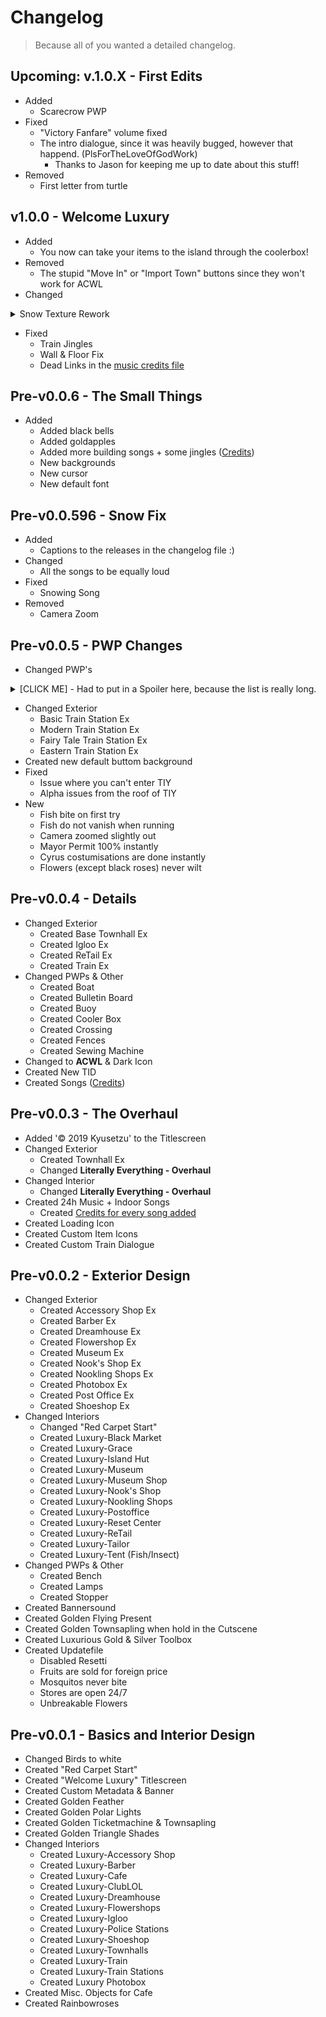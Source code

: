 # Changelog
> Because all of you wanted a detailed changelog.

## Upcoming: v.1.0.X - First Edits
- Added
	- Scarecrow PWP
- Fixed
	- "Victory Fanfare" volume fixed
	- The intro dialogue, since it was heavily bugged, however that happend. (PlsForTheLoveOfGodWork)
    	- Thanks to Jason for keeping me up to date about this stuff!
- Removed
    - First letter from turtle
## v1.0.0 - Welcome Luxury

- Added
	- You now can take your items to the island through the coolerbox!
- Removed
	- The stupid "Move In" or "Import Town" buttons since they won't work for ACWL
- Changed
<details class="spoiler">
<summary>Snow Texture Rework</summary>

- Rework Arch Balloon
- Rework Arch Flower
- Rework Art A
- Rework Aurora
- Rework BBS
- Rework Bell Jpn
- Rework Bell Wst
- Rework Bench Jpn
- Rework Bench Log
- Rework Bench Pla
- Rework Brick Bridge
- Rework Café
- Rework Campfire
- Rework Campsite
- Rework Drinking
- Rework Excavator
- Rework Fairytale Bridge
- Rework Fairy Townhall
- Rework Fairy Trainstation
- Rework Fence
- Rework Fireplug
- Rework Flowerbed
- Rework Flowerclock
- Rework Fountrain
- Rework Geysir
- Rework Goddess
- Rework Grobejungle
- Rework Hammok
- Rework Homecenter
- Rework Iron Bridge
- Rework Japan Clock
- Rework Jpn Townhall
- Rework Jpn Trainstation
- Rework Lamp
- Rework Lamp Globe
- Rework Lamp jpn
- Rework Lamp mdn
- Rework Lamp Wst
- Rework Landmark
- Rework Lighthouse
- Rework Modern Clock
- Rework Modern Townhall
- Rework Modern Trainstation
- Rework Museum
- Rework Normal Townhall
- Rework Normal Trainstation
- Rework Park Clock
- Rework Photobox
- Rework Pipe
- Rework Post Office + Credits
- Rework Pyramid
- Rework Recycle
- Rework Retrolamp
- Rework Rice
- Rework Rope Bridge
- Rework Sandbox
- Rework Screen
- Rework Shoeshop
- Rework Shop
- Rework Sign
- Rework Signboard
- Rework Solar
- Rework Sphinx
- Rework Stone Bridge
- Rework Supermarket
- Rework Tailor
- Rework Totem
- Rework Trafficlight
- Rework Train
- Rework Trash
- Rework Waiting
- Rework Well
- Rework Western Lamp
- Rework Windmill
- Rework Windturbine
- Rework Wodden Bridge
- Rework Zen Garden
</details>

- Fixed
	- Train Jingles
	- Wall & Floor Fix
	- Dead Links in the [music credits file](https://gitlab.com/Kyusetzu/ACWL/-/blob/master/ExtractedRomFs/Sound/stream/Credit.md)

## Pre-v0.0.6 - The Small Things
- Added
	- Added black bells
	- Added goldapples
	- Added more building songs + some jingles ([Credits](ExtractedRomFs/Sound/stream/Credit.md))
	- New backgrounds
	- New cursor
	- New default font
## Pre-v0.0.596 - Snow Fix
- Added
	- Captions to the releases in the changelog file :)
- Changed
	- All the songs to be equally loud
- Fixed
	- Snowing Song
- Removed
	- Camera Zoom

## Pre-v0.0.5 - PWP Changes
- Changed PWP's
<details class="spoiler">
<summary>[CLICK ME] - Had to put in a Spoiler here, because the list is really long.</summary>

	- Campsite 
	- Camping Cot
	- Outdoor Chair
	- Hammock

	- Balloon Arch
	- Wisteria Trellis
	- Flower Arch
	- Illuminated Arch
	- Archway Sculpture

	- Cobblestone Bridge
	- Modern Bridge
	- Suspension Bridge
	- Wooden Bridge
	- Brick Bridge
	- Fairy-Tale Bridge

	- Solar Panels
	- Wind Turbine
	- Drilling Rig

	- Circle Topiary
	- Square Topiary
	- Tulip Topiary

	- Bell
	- Zen Bell

	- Street Lamp
	- Modern Streetlight
	- Zen Streetlight
	- Streetlight
	- Fairy-Tale Streetlight
	- Round Streetlight
	- Torch

	- Moai Statue
	- Stonehenge
	- Pyramid
	- Tower
	- Sphinx

	- Yellow Bench
	- Fairy-Tale Bench
	- Blue Bench
	- Zen Bench
	- Wood Bench
	- Modern Bench
	- Metal Bench
	- Log Bench

	- Picnic Blanket
	- Pile of Pipes
	- Tire Toy
	- Chair Sculpture

	- Traffic Signal
	- Yield Sign
	- Do-Not-Enter Sign
	- Caution Sign

	- Parkclock
	- Modern Clock
	- Zen Clock
	- Flower Clock
	- Fairy-Tale Clock
	- Illuminated Clock

	- Geyser
	- Water well
	- Water Pump
	- Fountain
	- Drinking Fountain
	- Hot Spring
	- Statue Fountain

	- Custom-Design Sign
	- Face-Cutout Standee
	- Fence
	- Fire Hydrant
	- Flower Bed
	- Sandbox
	- Instrument Shelter
	- Garbage Can
	- Illuminated Tree
	- Cube Sculpture
	- Jungle Gym
	- Illuminated Heart
	- Video Screen
	- Stadium Light
	- Stone Tablet
	- Fire Pit
	- Rack of Rice
	- Parabolic Antenna
	- Totem Pole
	- Zen Garden
	- Windmill
	- Scarecrow
	- Bus Stop
	- Lighthouse
</details>

- Changed Exterior
	- Basic Train Station Ex
	- Modern Train Station Ex
	- Fairy Tale Train Station Ex
	- Eastern Train Station Ex
- Created new default buttom background
- Fixed
	- Issue where you can't enter TIY
	- Alpha issues from the roof of TIY
- New
	- Fish bite on first try
	- Fish do not vanish when running
	- Camera zoomed slightly out
	- Mayor Permit 100% instantly
	- Cyrus costumisations are done instantly
	- Flowers (except black roses) never wilt
	
## Pre-v0.0.4 - Details

- Changed Exterior
    - Created Base Townhall Ex
    - Created Igloo Ex
    - Created ReTail Ex
    - Created Train Ex
- Changed PWPs & Other
    - Created Boat
    - Created Bulletin Board
    - Created Buoy
    - Created Cooler Box
    - Created Crossing
    - Created Fences
    - Created Sewing Machine
- Changed to **ACWL** & Dark Icon
- Created New TID
- Created Songs ([Credits](ExtractedRomFs/Sound/stream/Credit.md))

## Pre-v0.0.3 - The Overhaul

- Added '© 2019 Kyusetzu' to the Titlescreen
- Changed Exterior
    - Created Townhall Ex
    - Changed **Literally Everything - Overhaul**
- Changed Interior
    - Changed **Literally Everything - Overhaul**
- Created 24h Music + Indoor Songs
    - Created [Credits for every song added](ExtractedRomFs/Sound/stream/Credit.md)
- Created Loading Icon
- Created Custom Item Icons
- Created Custom Train Dialogue

## Pre-v0.0.2 - Exterior Design

- Changed Exterior
    - Created Accessory Shop Ex
    - Created Barber Ex
    - Created Dreamhouse Ex
    - Created Flowershop Ex
    - Created Museum Ex
    - Created Nook's Shop Ex
    - Created Nookling Shops Ex
    - Created Photobox Ex
    - Created Post Office Ex
    - Created Shoeshop Ex
- Changed Interiors
    - Changed "Red Carpet Start"
    - Created Luxury-Black Market
    - Created Luxury-Grace
    - Created Luxury-Island Hut
    - Created Luxury-Museum
    - Created Luxury-Museum Shop
    - Created Luxury-Nook's Shop
    - Created Luxury-Nookling Shops
    - Created Luxury-Postoffice
    - Created Luxury-Reset Center
    - Created Luxury-ReTail
    - Created Luxury-Tailor
    - Created Luxury-Tent (Fish/Insect)
- Changed PWPs & Other
    - Created Bench
    - Created Lamps
    - Created Stopper
- Created Bannersound
- Created Golden Flying Present
- Created Golden Townsapling when hold in the Cutscene
- Created Luxurious Gold & Silver Toolbox
- Created Updatefile
    - Disabled Resetti
    - Fruits are sold for foreign price
    - Mosquitos never bite
    - Stores are open 24/7
    - Unbreakable Flowers   


## Pre-v0.0.1 - Basics and Interior Design

- Changed Birds to white
- Created "Red Carpet Start"
- Created "Welcome Luxury" Titlescreen
- Created Custom Metadata & Banner
- Created Golden Feather
- Created Golden Polar Lights
- Created Golden Ticketmachine & Townsapling
- Created Golden Triangle Shades
- Changed Interiors
    - Created Luxury-Accessory Shop
    - Created Luxury-Barber
    - Created Luxury-Cafe
    - Created Luxury-ClubLOL
    - Created Luxury-Dreamhouse
    - Created Luxury-Flowershops
    - Created Luxury-Igloo
    - Created Luxury-Police Stations
    - Created Luxury-Shoeshop
    - Created Luxury-Townhalls
    - Created Luxury-Train
    - Created Luxury-Train Stations
    - Created Luxury Photobox
- Created Misc. Objects for Cafe
- Created Rainbowroses
